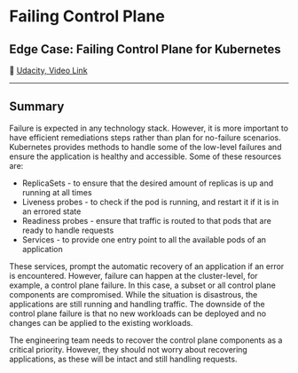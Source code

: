 # Failing Control Plane

## Edge Case: Failing Control Plane for Kubernetes

🎥 [Udacity, Video Link](https://www.youtube.com/watch?v=J3avoSaPzZ4)

---

## Summary

Failure is expected in any technology stack. However, it is more important to have efficient remediations steps rather than plan for no-failure scenarios. Kubernetes provides methods to handle some of the low-level failures and ensure the application is healthy and accessible. Some of these resources are:

<ul>
<li>ReplicaSets - to ensure that the desired amount of replicas is up and running at all times</li>
<li>Liveness probes - to check if the pod is running, and restart it if it is in an errored state</li>
<li>Readiness probes - ensure that traffic is routed to that pods that are ready to handle requests</li>
<li>Services - to provide one entry point to all the available pods of an application</li>
</ul>
<p>These services, prompt the automatic recovery of an application if an error is encountered. However, failure can happen at the cluster-level, for example, a control plane failure. In this case, a subset or all control plane components are compromised. While the situation is disastrous, the applications are still running and handling traffic.  The downside of the control plane failure is that no new workloads can be deployed and no changes can be applied to the existing workloads.</p>
<p>The engineering team needs to recover the control plane components as a critical priority. However, they should not worry about recovering applications, as these will be intact and still handling requests. </p>
